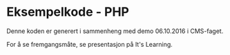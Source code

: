 # Eksempelkode - PHP 
Denne koden er generert i sammenheng med demo 06.10.2016 i CMS-faget. 

For å se fremgangsmåte, se presentasjon på It's Learning. 
